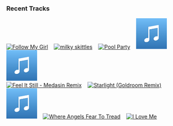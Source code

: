 ### Recent Tracks
[<img src='https://lastfm.freetls.fastly.net/i/u/300x300/103256bcac53c78568d1d5e6a3495167.png' width='16%' height='16%' alt='Follow My Girl'>](https://www.last.fm/music/the%2bjapanese%2bhouse/_/follow%2bmy%2bgirl)&nbsp;&nbsp;&nbsp;&nbsp;[<img src='https://lastfm.freetls.fastly.net/i/u/300x300/6617a4dc727220c488bbc742632f3e4f.png' width='16%' height='16%' alt='milky skittles'>](https://www.last.fm/music/manatee%2bcommune/_/milky%2bskittles)&nbsp;&nbsp;&nbsp;&nbsp;[<img src='https://lastfm.freetls.fastly.net/i/u/300x300/31a75581338270b60e5f3293797f6211.png' width='16%' height='16%' alt='Pool Party'>](https://www.last.fm/music/nite%2bswim/_/pool%2bparty)&nbsp;&nbsp;&nbsp;&nbsp;[<img src='https://github.com/atfinke/atfinke/blob/master/placeholder.jpeg?raw=true' width='16%' height='16%' alt='Luv Is Not Enough (feat. Clear Mortifee)'>](https://www.last.fm/music/miami%2bhorror/_/luv%2bis%2bnot%2benough%2b%2528feat.%2bclear%2bmortifee%2529)&nbsp;&nbsp;&nbsp;&nbsp;[<img src='https://github.com/atfinke/atfinke/blob/master/placeholder.jpeg?raw=true' width='16%' height='16%' alt='Kyoto'>](https://www.last.fm/music/otr/_/kyoto)&nbsp;&nbsp;&nbsp;&nbsp;<br>[<img src='https://lastfm.freetls.fastly.net/i/u/300x300/517a7bb64b7754ca784d5759fb523582.png' width='16%' height='16%' alt='Feel It Still - Medasin Remix'>](https://www.last.fm/music/portugal.%2bthe%2bman/_/feel%2bit%2bstill%2b-%2bmedasin%2bremix)&nbsp;&nbsp;&nbsp;&nbsp;[<img src='https://lastfm.freetls.fastly.net/i/u/300x300/f2b16f1c0c5ed1edf3d7772e79d49098.png' width='16%' height='16%' alt='Starlight (Goldroom Remix)'>](https://www.last.fm/music/jai%2bwolf/_/starlight%2b%2528goldroom%2bremix%2529)&nbsp;&nbsp;&nbsp;&nbsp;[<img src='https://github.com/atfinke/atfinke/blob/master/placeholder.jpeg?raw=true' width='16%' height='16%' alt='I Wanna Know'>](https://www.last.fm/music/la%2bfelix/_/i%2bwanna%2bknow)&nbsp;&nbsp;&nbsp;&nbsp;[<img src='https://lastfm.freetls.fastly.net/i/u/300x300/084638e2ef39c134b2ac1770f753042b.png' width='16%' height='16%' alt='Where Angels Fear To Tread'>](https://www.last.fm/music/disclosure/_/where%2bangels%2bfear%2bto%2btread)&nbsp;&nbsp;&nbsp;&nbsp;[<img src='https://lastfm.freetls.fastly.net/i/u/300x300/648045690704a142ad3a11f6bf44cc51.png' width='16%' height='16%' alt='I Love Me'>](https://www.last.fm/music/demi%2blovato/_/i%2blove%2bme)&nbsp;&nbsp;&nbsp;&nbsp;<br>
